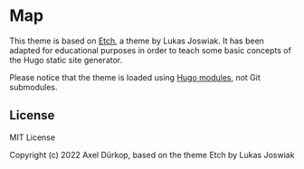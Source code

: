 # Map

This theme is based on [Etch](https://github.com/LukasJoswiak/etch), a theme by Lukas Joswiak. It has been adapted for educational purposes in order to teach some basic concepts of the Hugo static site generator.

Please notice that the theme is loaded using [Hugo modules](https://gohugo.io/hugo-modules/), not Git submodules.

## License

MIT License

Copyright (c) 2022 Axel Dürkop, based on the theme Etch by Lukas Joswiak

